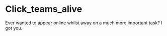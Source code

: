 # Click_teams_alive
Ever wanted to appear online whilst away on a much more important task? I got you.

